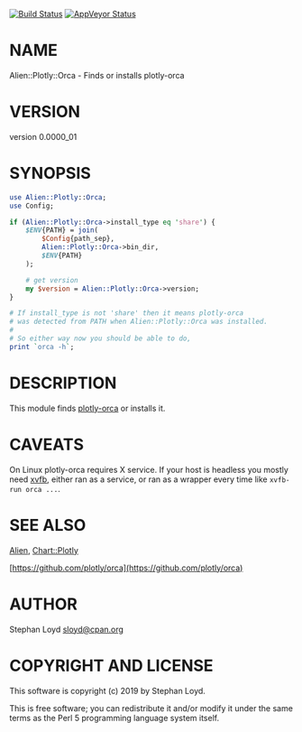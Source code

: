 [![Build Status](https://travis-ci.org/stphnlyd/perl5-Alien-Plotly-Orca.svg?branch=master)](https://travis-ci.org/stphnlyd/perl5-Alien-Plotly-Orca)
[![AppVeyor Status](https://ci.appveyor.com/api/projects/status/github/stphnlyd/perl5-Alien-Plotly-Orca?branch=master&svg=true)](https://ci.appveyor.com/project/stphnlyd/perl5-Alien-Plotly-Orca)

# NAME

Alien::Plotly::Orca - Finds or installs plotly-orca

# VERSION

version 0.0000\_01

# SYNOPSIS

```perl
use Alien::Plotly::Orca;
use Config;

if (Alien::Plotly::Orca->install_type eq 'share') {
    $ENV{PATH} = join(
        $Config{path_sep},
        Alien::Plotly::Orca->bin_dir,
        $ENV{PATH}
    );

    # get version
    my $version = Alien::Plotly::Orca->version;
}

# If install_type is not 'share' then it means plotly-orca
# was detected from PATH when Alien::Plotly::Orca was installed.
#
# So either way now you should be able to do,
print `orca -h`;
```

# DESCRIPTION

This module finds [plotly-orca](https://github.com/plotly/orca) or
installs it.

# CAVEATS

On Linux plotly-orca requires X service. If your host is headless you
mostly need [xvfb](https://en.wikipedia.org/wiki/Xvfb), either ran as a
service, or ran as a wrapper every time like `xvfb-run orca ...`.

# SEE ALSO

[Alien](https://metacpan.org/pod/Alien), 
[Chart::Plotly](https://metacpan.org/pod/Chart::Plotly)

[https://github.com/plotly/orca](https://github.com/plotly/orca)

# AUTHOR

Stephan Loyd <sloyd@cpan.org>

# COPYRIGHT AND LICENSE

This software is copyright (c) 2019 by Stephan Loyd.

This is free software; you can redistribute it and/or modify it under
the same terms as the Perl 5 programming language system itself.
